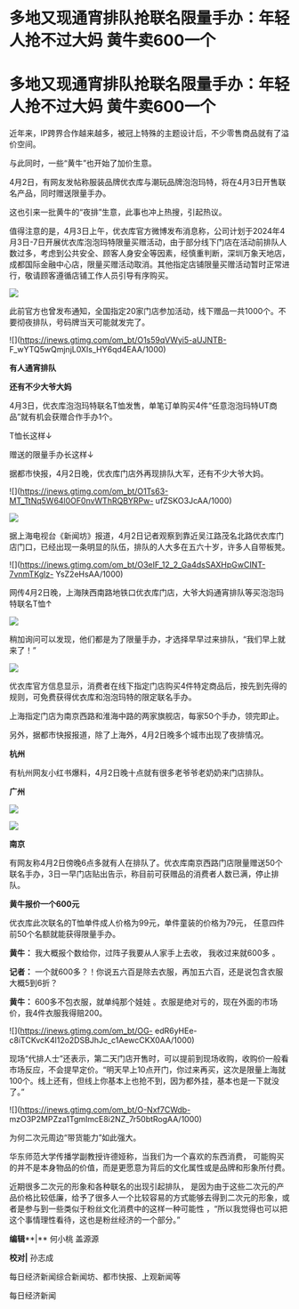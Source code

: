 # 多地又现通宵排队抢联名限量手办：年轻人抢不过大妈 黄牛卖600一个

# 多地又现通宵排队抢联名限量手办：年轻人抢不过大妈 黄牛卖600一个

近年来，IP跨界合作越来越多，被冠上特殊的主题设计后，不少零售商品就有了溢价空间。

与此同时，一些“黄牛”也开始了加价生意。

4月2日，有网友发帖称服装品牌优衣库与潮玩品牌泡泡玛特，将在4月3日开售联名产品，同时赠送限量手办。

这也引来一批黄牛的“夜排”生意，此事也冲上热搜，引起热议。

值得注意的是，4月3日上午，优衣库官方微博发布消息称，公司计划于2024年4月3日-7日开展优衣库泡泡玛特限量买赠活动，由于部分线下门店在活动前排队人数过多，考虑到公共安全、顾客人身安全等因素，经慎重判断，深圳万象天地店，成都国际金融中心店，限量买赠活动取消。其他指定店铺限量买赠活动暂时正常进行，敬请顾客遵循店铺工作人员引导有序购买。

![](https://inews.gtimg.com/om_bt/O-xxUwzm8a7ddRFoxwgCndyiTbg006QS7YMuGFctblyoIAA/1000)

此前官方也曾发布通知，全国指定20家门店参加活动，线下赠品一共1000个。不要彻夜排队，号码牌当天可能就发完了。

![](https://inews.gtimg.com/om_bt/O1s59qVWyi5-aUJNTB-
F_wYTQ5wQmjnjL0XIs_HY6qd4EAA/1000)

**有人通宵排队**

**还有不少大爷大妈**

4月3日，优衣库泡泡玛特联名T恤发售，单笔订单购买4件“任意泡泡玛特UT商品”就有机会获赠合作手办1个。

T恤长这样↓

赠送的限量手办长这样↓

据都市快报，4月2日晚，优衣库门店外再现排队大军，还有不少大爷大妈。

![](https://inews.gtimg.com/om_bt/O1Ts63-MT_TtNq5W64l0OF0nvWThRQBYRPw-
ufZSKO3JcAA/1000)

![](https://inews.gtimg.com/om_bt/OfChhhCZPaIC8z0hm8A6089D01Q3KzDBqaT3Ah0yfVnt8AA/1000)

据上海电视台《新闻坊》报道，4月2日记者观察到靠近吴江路茂名北路优衣库门店门口，已经出现一条明显的队伍，排队的人大多在五六十岁，许多人自带板凳。

![](https://inews.gtimg.com/om_bt/O3eIF_12_2_Ga4dsSAXHpGwCINT-7vnmTKglz-
YsZ2eHsAA/1000)

网传4月2日晚，上海陕西南路地铁口优衣库门店，大爷大妈通宵排队等买泡泡玛特联名T恤↑

![](https://inews.gtimg.com/om_bt/OGPsgDfL1B-C0CYIQNSPEXr1Rz4jdytWQhC5yrzggLFMgAA/1000)

稍加询问可以发现，他们都是为了限量手办，才选择早早过来排队，“我们早上就来了！”

![](https://inews.gtimg.com/om_bt/OB2dQNZqEvU8lGMZ8nHGB6WIhztRKVDrsVH4Vfl47T-cMAA/1000)

优衣库官方信息显示，消费者在线下指定门店购买4件特定商品后，按先到先得的规则，可免费获得优衣库和泡泡玛特的限定联名手办。

上海指定门店为南京西路和淮海中路的两家旗舰店，每家50个手办，领完即止。

另外，据都市快报报道，除了上海外，4月2日晚多个城市出现了夜排情况。

**杭州**

有杭州网友小红书爆料，4月2日晚十点就有很多老爷爷老奶奶来门店排队。

**广州**

![](https://inews.gtimg.com/om_bt/O7M2Kz1M7j32XDj9t0w4_TViD9iav_R-4cfNpbVfnxKyQAA/1000)

![](https://inews.gtimg.com/om_bt/OGfueB8FjGlGr67bTXbk5ZbUnA5n6Qs53BV9m6o0GmC9oAA/1000)

**南京**

有网友称4月2日傍晚6点多就有人在排队了。优衣库南京西路门店限量赠送50个联名手办，3日一早门店贴出告示，称目前可获赠品的消费者人数已满，停止排队。

**黄牛报价一个600元**

优衣库此次联名的T恤单件成人价格为99元，单件童装的价格为79元， 任意四件前50个名额就能获得限量手办。

**黄牛：** 我大概报个数给你，过阵子我要从人家手上去收， 我收过来就600多 。

**记者：** 一个就600多？！你说五六百是除去衣服，再加五六百，还是说包含衣服大概5到6折？

**黄牛：** 600多不包衣服，就单纯那个娃娃 。衣服是绝对亏的，现在外面的市场价，我4件衣服我得赔200。

![](https://inews.gtimg.com/om_bt/OG-
edR6yHEe-c8iTCKvcK4l12o2DSBJhJc_c1AewcCKX0AA/1000)

现场“代排人士”还表示，第二天门店开售时，可以提前到现场收购，收购价一般看市场反应，不会提早定价。“明天早上10点开门，你过来再买，这次是限量上海就100个。线上还有，但线上你基本上也抢不到，因为都外挂，基本也是一下就没了。”

![](https://inews.gtimg.com/om_bt/O-Nxf7CWdb-
mzO3P2MPZza1TgmImcE8i2NZ_7r50btRogAA/1000)

为何二次元周边“带货能力”如此强大。

华东师范大学传播学副教授许德娅称，当我们为一个喜欢的东西消费， 可能购买的并不是本身物品的价值，而是更愿意为背后的文化属性或是品牌和形象所付费。

近期很多二次元的形象和各种联名的出现引起排队，
是因为由于这些二次元的产品价格比较低廉，给予了很多人一个比较容易的方式能够去得到二次元的形象，或者是参与到一些类似于粉丝文化消费中的这样一种可能性
，“所以我觉得也可以把这个事情理性看待，这也是粉丝经济的一个部分。”

**编辑****|** 何小桃 盖源源

**校对|** 孙志成

每日经济新闻综合新闻坊、都市快报、上观新闻等

每日经济新闻

